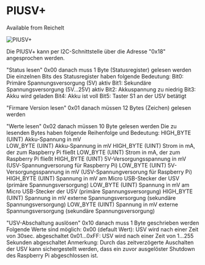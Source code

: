 # PIUSV+

Available from Reichelt

![PIUSV+](https://cdn-reichelt.de/bilder/web/artikel_ws/A300/RASPBERRY_USV_02.jpg)

Die PIUSV+ kann per I2C-Schnittstelle über die Adresse "0x18" angesprochen werden.

"Status lesen"              0x00   danach muss 1 Byte (Statusregister) gelesen werden
                                   Die einzelnen Bits des Statusregister haben folgende Bedeutung:
                                     Bit0:  Primäre Spannungsversorgung (5V) aktiv
                                     Bit1:  Sekundäre Spannungsversorgung (5V...25V) aktiv
                                     Bit2:  Akkuspannung zu niedrig
                                     Bit3:  Akku wird geladen
                                     Bit4:  Akku ist voll
                                     Bit5:  Taster S1 an der USV betätigt

"Firmare Version lesen"     0x01   danach müssen 12 Bytes (Zeichen) gelesen werden

"Werte lesen"               0x02   danach müssen 10 Byte gelesen werden
                                   Die zu lesenden Bytes haben folgende Reihenfolge und Bedeutung:
	                             HIGH_BYTE (UINT) Akku-Spannung in mV	
	                             LOW_BYTE  (UINT) Akku-Spannung in mV
                                     HIGH_BYTE (UINT) Strom in mA, der zum Raspberry Pi fließt
                                     LOW_BYTE  (UINT) Strom in mA, der zum Raspberry Pi fließt
                                     HIGH_BYTE (UINT) 5V-Versorgungsspannung in mV (USV-Spannungversorung für Raspberry Pi)
                                     LOW_BYTE  (UINT) 5V-Versorgungsspannung in mV (USV-Spannungversorung für Raspberry Pi)
                                     HIGH_BYTE (UINT) Spannung in mV am Micro USB-Stecker der USV (primäre Spannungsversorgung)
                                     LOW_BYTE  (UINT) Spannung in mV am Micro USB-Stecker der USV (primäre Spannungsversorgung)
                                     HIGH_BYTE (UINT) Spannung in mV externe Spannungsversorgung (sekundäre Spannungsversorgung)
                                     LOW_BYTE  (UINT) Spannung in mV externe Spannungsversorgung (sekundäre Spannungsversorgung)

"USV-Abschaltung auslösen"  0x10   danach muss 1 Byte geschrieben werden
                                   Folgende Werte sind möglich:
                                     0x00 (default Wert): USV wird nach einer Zeit von 30sec. abgeschaltet
                                     0x01...0xFF:	  USV wird nach einer Zeit von 1...255 Sekunden abgeschaltet
                                   Anmerkung: Durch das zeitverzögerte Auschalten der USV kann sichergestellt werden,
                                              dass ein zuvor ausgelöster Shutdown des Raspberry Pi abgeschlossen ist.